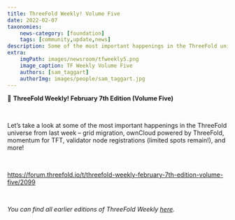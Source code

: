 ```yaml
---
title: ThreeFold Weekly! Volume Five
date: 2022-02-07
taxonomies:
    news-category: [foundation]
    tags: [community,update,news]
description: Some of the most important happenings in the ThreeFold universe last week!
extra:
    imgPath: images/newsroom/tfweekly5.png
    image_caption: TF Weekly Volume Five
    authors: [sam_taggart]
    authorImg: images/people/sam_taggart.jpg
---
```


📰 **ThreeFold Weekly! February 7th Edition (Volume Five)**

<br/>

Let’s take a look at some of the most important happenings in the ThreeFold universe from last week – grid migration, ownCloud powered by ThreeFold, momentum for TFT, validator node registrations (limited spots remain!), and more!

<br/>

https://forum.threefold.io/t/threefold-weekly-february-7th-edition-volume-five/2099

<br/>

*You can find all earlier editions of ThreeFold Weekly [here](https://forum.threefold.io/c/ecosystem-developments/41).*